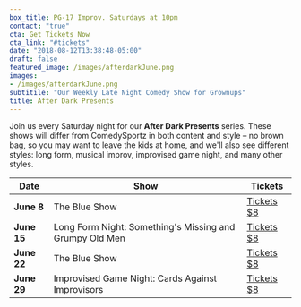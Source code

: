 ```yaml
---
box_title: PG-17 Improv. Saturdays at 10pm
contact: "true"
cta: Get Tickets Now
cta_link: "#tickets"
date: "2018-08-12T13:38:48-05:00"
draft: false
featured_image: /images/afterdarkJune.png
images:
- /images/afterdarkJune.png
subtitile: "Our Weekly Late Night Comedy Show for Grownups"
title: After Dark Presents
---
```


Join us every Saturday night for our **After Dark Presents** series. These shows will differ from ComedySportz in both content and style – no brown bag, so you may want to leave the kids at home, and we'll also see different styles: long form, musical improv, improvised game night, and many other styles.

<a id="tickets"></a>

| **Date** | **Show** | **Tickets** |
|----------|------|-----------------|
| **June 8**       |The Blue Show|[Tickets $8](https://squareup.com/store/CSz-SanAntonio/item/the-blue-show-june)|
| **June 15**   |Long Form Night: Something's Missing and Grumpy Old Men|[Tickets $8](https://squareup.com/store/CSz-SanAntonio/item/long-form-night-june)|
| **June 22**  |The Blue Show|[Tickets $8](https://squareup.com/store/CSz-SanAntonio/item/the-blue-show-june-1)|
| **June 29** |Improvised Game Night: Cards Against Improvisors|[Tickets $8](https://squareup.com/store/CSz-SanAntonio/item/improv-game-night-cards-against-improvisors)|
